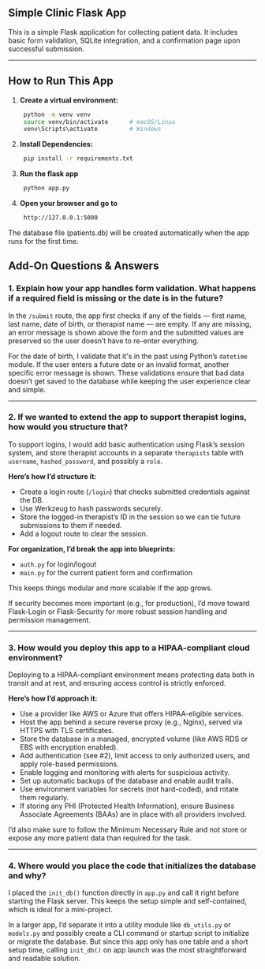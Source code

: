 ## Simple Clinic Flask App

This is a simple Flask application for collecting patient data. It includes basic form validation, SQLite integration, and a confirmation page upon successful submission.

---

## How to Run This App

1. **Create a virtual environment:**

   ```bash
    python -m venv venv
    source venv/bin/activate      # macOS/Linux
    venv\Scripts\activate         # Windows

   ```

2. **Install Dependencies:**

   ```bash
    pip install -r requirements.txt

   ```

3. **Run the flask app**

   ```bash
    python app.py

   ```

4. **Open your browser and go to**

   ```bash
    http://127.0.0.1:5000

   ```

The database file (patients.db) will be created automatically when the app runs for the first time.

## Add-On Questions & Answers

### 1. Explain how your app handles form validation. What happens if a required field is missing or the date is in the future?

In the `/submit` route, the app first checks if any of the fields — first name, last name, date of birth, or therapist name — are empty. If any are missing, an error message is shown above the form and the submitted values are preserved so the user doesn’t have to re-enter everything.

For the date of birth, I validate that it's in the past using Python’s `datetime` module. If the user enters a future date or an invalid format, another specific error message is shown. These validations ensure that bad data doesn’t get saved to the database while keeping the user experience clear and simple.

---

### 2. If we wanted to extend the app to support therapist logins, how would you structure that?

To support logins, I would add basic authentication using Flask’s session system, and store therapist accounts in a separate `therapists` table with `username`, `hashed_password`, and possibly a `role`.

**Here’s how I’d structure it:**

- Create a login route (`/login`) that checks submitted credentials against the DB.
- Use Werkzeug to hash passwords securely.
- Store the logged-in therapist’s ID in the session so we can tie future submissions to them if needed.
- Add a logout route to clear the session.

**For organization, I’d break the app into blueprints:**

- `auth.py` for login/logout
- `main.py` for the current patient form and confirmation

This keeps things modular and more scalable if the app grows.

If security becomes more important (e.g., for production), I’d move toward Flask-Login or Flask-Security for more robust session handling and permission management.

---

### 3. How would you deploy this app to a HIPAA-compliant cloud environment?

Deploying to a HIPAA-compliant environment means protecting data both in transit and at rest, and ensuring access control is strictly enforced.

**Here’s how I’d approach it:**

- Use a provider like AWS or Azure that offers HIPAA-eligible services.
- Host the app behind a secure reverse proxy (e.g., Nginx), served via HTTPS with TLS certificates.
- Store the database in a managed, encrypted volume (like AWS RDS or EBS with encryption enabled).
- Add authentication (see #2), limit access to only authorized users, and apply role-based permissions.
- Enable logging and monitoring with alerts for suspicious activity.
- Set up automatic backups of the database and enable audit trails.
- Use environment variables for secrets (not hard-coded), and rotate them regularly.
- If storing any PHI (Protected Health Information), ensure Business Associate Agreements (BAAs) are in place with all providers involved.

I’d also make sure to follow the Minimum Necessary Rule and not store or expose any more patient data than required for the task.

---

### 4. Where would you place the code that initializes the database and why?

I placed the `init_db()` function directly in `app.py` and call it right before starting the Flask server. This keeps the setup simple and self-contained, which is ideal for a mini-project.

In a larger app, I’d separate it into a utility module like `db_utils.py` or `models.py` and possibly create a CLI command or startup script to initialize or migrate the database. But since this app only has one table and a short setup time, calling `init_db()` on app launch was the most straightforward and readable solution.

